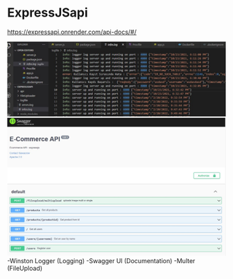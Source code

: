 # ExpressJSapi

https://expressapi.onrender.com/api-docs/#/


![Optional Text](./uploads/logger.jpg)
![Optional Text](./uploads/swagger.jpg)
-Winston Logger (Logging)
-Swagger UI (Documentation)
-Multer (FileUpload)
